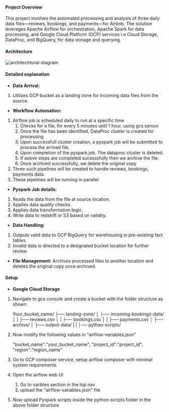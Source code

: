 #### Project Overview
This project involves the automated processing and analysis of three daily data files—reviews, bookings, and payments—for Airbnb. The solution leverages Apache Airflow for orchestration, Apache Spark for data processing, and Google Cloud Platform (GCP) services i.e Cloud Storage, DataProc, and BigQuery, for data storage and querying.

#### Architecture
![architechtural-diagram](https://github.com/user-attachments/assets/1b61d528-e005-4791-ad54-9ec5053d87b5)

#### Detailed explanation
- **Data Arrival:** 
1. Utilizes GCP bucket as a landing zone for incoming data files from the source. 

- **Workflow Automation:** 
1. Airflow job is scheduled daily to run at a specific time
    1. Checks for a file, for every 5 minutes until 1 hour, using gcs sensor
    2. Once the file has been identified, DataProc cluster is created for processing
    3. Upon successfull cluster creation, a pyspark job will be submitted to process the arrived file.
    4. Upon completion of the pyspark job. The dataproc cluster is deleted.
    5. If aobve steps are completed sucesssfully then we archive the file.
    6. Once archived successfully, we delete the original copy
2. Three such pipelines will be created to handle reviews, bookings, payments data.
3. These pipelines will be running in parallel

- **Pyspark Job details:**
1. Reads the data from the file at source location.
2. Applies data quality checks.
3. Applies data transformation logic.
4. Write data to redshift or S3 based on validity.

- **Data Handling:** 
1. Outputs valid data to GCP BigQuery for warehousing in pre-existing fact tables. 
2. Invalid data is directed to a designated bucket location for further review.

- **File Management:** Archives processed files to another location and deletes the original copy once archived.

#### Setup
- **Google Cloud Storage**
1. Navigate to gcs console and create a bucket with the folder structure as shown

    Your_bucket_name/
    ├── landing-zone/
    │   ├── incoming-bookings-data/
    │   |   ├── reviews.csv
    │   |   ├── bookings.csv
    │   |   ├── payments.csv
    │   ├── archive/
    │   ├── output-data/
    |   | 
    │── python-scripts/

2. Now modify the following values in "airflow-variables.json"

    "bucket_name":"your_bucket_name",
    "project_id":"project_id",
    "region":"region_name"

3. Go to GCP composer service, setup airflow composer with minimal system requirements
4. Open the airflow web UI
    1. Go to varibles section in the top nav
    2. upload the "airflow-variables.json" file
5. Now upload Pyspark scripts inside the python-scripts folder in the above folder structure
